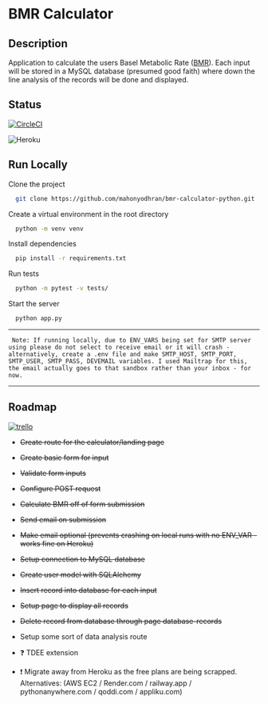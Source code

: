 # BMR Calculator

## Description
Application to calculate the users Basel Metabolic Rate ([BMR](https://en.wikipedia.org/wiki/Basal_metabolic_rate)).
Each input will be stored in a MySQL database (presumed good faith) where down the line analysis of the records will be done and displayed.


## Status

[![CircleCI](https://dl.circleci.com/status-badge/img/gh/mahonyodhran/bmr-calculator-python/tree/master.svg?style=svg)](https://dl.circleci.com/status-badge/redirect/gh/mahonyodhran/bmr-calculator-python/tree/master)

![Heroku](https://pyheroku-badge.herokuapp.com/?app=bmr-calculator-python&style=plastic)


## Run Locally

Clone the project

```bash
  git clone https://github.com/mahonyodhran/bmr-calculator-python.git
```

Create a virtual environment in the root directory

```bash
  python -m venv venv
```

Install dependencies

```bash
  pip install -r requirements.txt
```

Run tests

```bash
  python -m pytest -v tests/
```

Start the server

```bash
  python app.py
```


---

` Note: If running locally, due to ENV_VARS being set for SMTP server using please do not select to receive email or it will crash - alternatively, create a .env file and make SMTP_HOST, SMTP_PORT, SMTP_USER, SMTP_PASS, DEVEMAIL variables. I used Mailtrap for this, the email actually goes to that sandbox rather than your inbox - for now.`

---


## Roadmap

[![trello](https://img.shields.io/badge/Trello-Kanban-blue)](https://trello.com/b/sZhFXoDW/bmr-calculator)

- ~~Create route for the calculator/landing page~~

- ~~Create basic form for input~~ 

- ~~Validate form inputs~~

- ~~Configure POST request~~

- ~~Calculate BMR off of form submission~~

- ~~Send email on submission~~

- ~~Make email optional (prevents crashing on local runs with no ENV_VAR - works fine on Heroku)~~

- ~~Setup connection to MySQL database~~

- ~~Create user model with SQLAlchemy~~

- ~~Insert record into database for each input~~

- ~~Setup page to display all records~~

- ~~Delete record from database through page database-records~~

- Setup some sort of data analysis route

- ❓ TDEE extension

- ❗ Migrate away from Heroku as the free plans are being scrapped. Alternatives: (AWS EC2 / Render.com / railway.app / pythonanywhere.com / qoddi.com / appliku.com)
